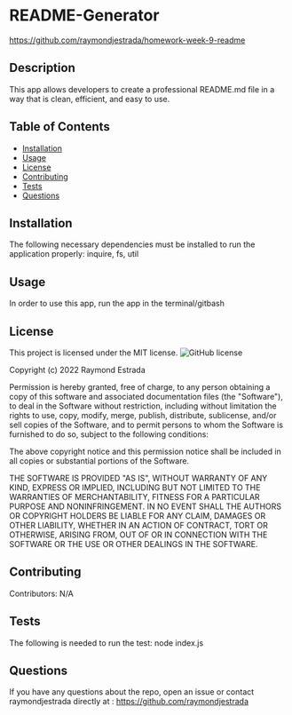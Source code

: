 # README-Generator 
https://github.com/raymondjestrada/homework-week-9-readme
## Description
This app allows developers to create a professional README.md file in a way that is clean, efficient, and easy to use. 
## Table of Contents 
* [Installation](#installation)
* [Usage](#usage)
* [License](#license)
* [Contributing](#contributing)
* [Tests](#tests)
* [Questions](#questions)
## Installation
The following necessary dependencies must be installed to run the application properly: inquire, fs, util
## Usage
In order to use this app, run the app in the terminal/gitbash
## License
This project is licensed under the MIT license. 
![GitHub license](https://img.shields.io/badge/license-MIT-blue.svg)

Copyright (c) 2022 Raymond Estrada

Permission is hereby granted, free of charge, to any person obtaining
a copy of this software and associated documentation files (the
"Software"), to deal in the Software without restriction, including
without limitation the rights to use, copy, modify, merge, publish,
distribute, sublicense, and/or sell copies of the Software, and to
permit persons to whom the Software is furnished to do so, subject to
the following conditions:

The above copyright notice and this permission notice shall be
included in all copies or substantial portions of the Software.

THE SOFTWARE IS PROVIDED "AS IS", WITHOUT WARRANTY OF ANY KIND,
EXPRESS OR IMPLIED, INCLUDING BUT NOT LIMITED TO THE WARRANTIES OF
MERCHANTABILITY, FITNESS FOR A PARTICULAR PURPOSE AND
NONINFRINGEMENT. IN NO EVENT SHALL THE AUTHORS OR COPYRIGHT HOLDERS BE
LIABLE FOR ANY CLAIM, DAMAGES OR OTHER LIABILITY, WHETHER IN AN ACTION
OF CONTRACT, TORT OR OTHERWISE, ARISING FROM, OUT OF OR IN CONNECTION
WITH THE SOFTWARE OR THE USE OR OTHER DEALINGS IN THE SOFTWARE.

## Contributing
​Contributors: N/A
## Tests
The following is needed to run the test: node index.js
## Questions
If you have any questions about the repo, open an issue or contact raymondjestrada directly at : https://github.com/raymondjestrada